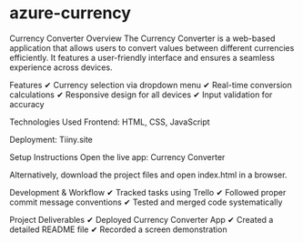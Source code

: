 # azure-currency
Currency Converter
Overview
The Currency Converter is a web-based application that allows users to convert values between different currencies efficiently. It features a user-friendly interface and ensures a seamless experience across devices.

Features
✔ Currency selection via dropdown menu
✔ Real-time conversion calculations
✔ Responsive design for all devices
✔ Input validation for accuracy

Technologies Used
Frontend: HTML, CSS, JavaScript

Deployment: Tiiny.site

Setup Instructions
Open the live app: Currency Converter

Alternatively, download the project files and open index.html in a browser.

Development & Workflow
✔ Tracked tasks using Trello
✔ Followed proper commit message conventions
✔ Tested and merged code systematically

Project Deliverables
✔ Deployed Currency Converter App
✔ Created a detailed README file
✔ Recorded a screen demonstration
